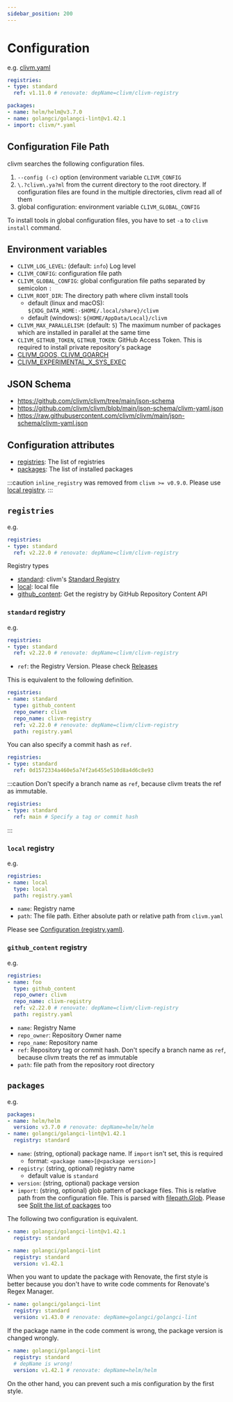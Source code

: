 ```yaml
---
sidebar_position: 200
---
```


# Configuration

e.g. [clivm.yaml](https://github.com/clivm/clivm/blob/main/clivm.yaml)

```yaml
registries:
- type: standard
  ref: v1.11.0 # renovate: depName=clivm/clivm-registry

packages:
- name: helm/helm@v3.7.0
- name: golangci/golangci-lint@v1.42.1
- import: clivm/*.yaml
```

## Configuration File Path

clivm searches the following configuration files.

1. `--config (-c)` option (environment variable `CLIVM_CONFIG`
1. `\.?clivm\.ya?ml` from the current directory to the root directory. If configuration files are found in the multiple directories, clivm read all of them
1. global configuration: environment variable `CLIVM_GLOBAL_CONFIG`

To install tools in global configuration files, you have to set `-a` to `clivm install` command.

## Environment variables

* `CLIVM_LOG_LEVEL`: (default: `info`) Log level
* `CLIVM_CONFIG`: configuration file path
* `CLIVM_GLOBAL_CONFIG`: global configuration file paths separated by semicolon `:`
* `CLIVM_ROOT_DIR`: The directory path where clivm install tools
  * default (linux and macOS): `${XDG_DATA_HOME:-$HOME/.local/share}/clivm`
  * default (windows): `${HOME/AppData/Local}/clivm`
* `CLIVM_MAX_PARALLELISM`: (default: `5`) The maximum number of packages which are installed in parallel at the same time
* `CLIVM_GITHUB_TOKEN`, `GITHUB_TOKEN`: GitHub Access Token. This is required to install private repository's package
* [CLIVM_GOOS, CLIVM_GOARCH](change-os-arch-for-test)
* [CLIVM_EXPERIMENTAL_X_SYS_EXEC](experimental-feature#clivm_experimental_x_sys_exec)

## JSON Schema

* https://github.com/clivm/clivm/tree/main/json-schema
* https://github.com/clivm/clivm/blob/main/json-schema/clivm-yaml.json
* https://raw.githubusercontent.com/clivm/clivm/main/json-schema/clivm-yaml.json

## Configuration attributes

* [registries](#registries): The list of registries
* [packages](#packages): The list of installed packages

:::caution
`inline_registry` was removed from `clivm >= v0.9.0`. Please use [local registry](#local-registry).
:::

## `registries`

e.g.

```yaml
registries:
- type: standard
  ref: v2.22.0 # renovate: depName=clivm/clivm-registry
```

Registry types

* [standard](#standard-registry): clivm's [Standard Registry](https://github.com/clivm/clivm-registry)
* [local](#local-registry): local file
* [github_content](#github_content-registry): Get the registry by GitHub Repository Content API

### `standard` registry

e.g.

```yaml
registries:
- type: standard
  ref: v2.22.0 # renovate: depName=clivm/clivm-registry
```

* `ref`: the Registry Version. Please check [Releases](https://github.com/clivm/clivm-registry/releases)

This is equivalent to the following definition.

```yaml
registries:
- name: standard
  type: github_content
  repo_owner: clivm
  repo_name: clivm-registry
  ref: v2.22.0 # renovate: depName=clivm/clivm-registry
  path: registry.yaml
```

You can also specify a commit hash as `ref`.

```yaml
registries:
- type: standard
  ref: 0d1572334a460e5a74f2a6455e510d8a4d6c8e93
```

:::caution
Don't specify a branch name as `ref`, because clivm treats the ref as immutable.

```yaml
registries:
- type: standard
  ref: main # Specify a tag or commit hash
```

:::

### `local` registry

e.g.

```yaml
registries:
- name: local
  type: local
  path: registry.yaml
```

* `name`: Registry name
* `path`: The file path. Either absolute path or relative path from `clivm.yaml`

Please see [Configuration (registry.yaml)](registry-config).

### `github_content` registry

e.g.

```yaml
registries:
- name: foo
  type: github_content
  repo_owner: clivm
  repo_name: clivm-registry
  ref: v2.22.0 # renovate: depName=clivm/clivm-registry
  path: registry.yaml
```

* `name`: Registry Name
* `repo_owner`: Repository Owner name
* `repo_name`: Repository name
* `ref`: Repository tag or commit hash. Don't specify a branch name as `ref`, because clivm treats the ref as immutable
* `path`: file path from the repository root directory

## `packages`

e.g.

```yaml
packages:
- name: helm/helm
  version: v3.7.0 # renovate: depName=helm/helm
- name: golangci/golangci-lint@v1.42.1
  registry: standard
```

* `name`: (string, optional) package name. If `import` isn't set, this is required
  * format: `<package name>[@<package version>]`
* `registry`: (string, optional) registry name
  * default value is `standard`
* `version`: (string, optional) package version
* `import`: (string, optional) glob pattern of package files. This is relative path from the configuration file. This is parsed with [filepath.Glob](https://pkg.go.dev/path/filepath#Glob). Please see [Split the list of packages](../tutorial-extras/split-config) too

The following two configuration is equivalent.

```yaml
- name: golangci/golangci-lint@v1.42.1
  registry: standard
```

```yaml
- name: golangci/golangci-lint
  registry: standard
  version: v1.42.1
```

When you want to update the package with Renovate,
the first style is better because you don't have to write code comments for Renovate's Regex Manager.

```yaml
- name: golangci/golangci-lint
  registry: standard
  version: v1.43.0 # renovate: depName=golangci/golangci-lint
```

If the package name in the code comment is wrong, the package version is changed wrongly.

```yaml
- name: golangci/golangci-lint
  registry: standard
  # depName is wrong!
  version: v1.42.1 # renovate: depName=helm/helm
```

On the other hand, you can prevent such a mis configuration by the first style.
